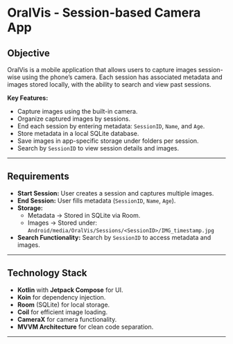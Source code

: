 # OralVis - Session-based Camera App

## Objective
OralVis is a mobile application that allows users to capture images session-wise using the phone’s camera. Each session has associated metadata and images stored locally, with the ability to search and view past sessions.

**Key Features:**
- Capture images using the built-in camera.
- Organize captured images by sessions.
- End each session by entering metadata: `SessionID`, `Name`, and `Age`.
- Store metadata in a local SQLite database.
- Save images in app-specific storage under folders per session.
- Search by `SessionID` to view session details and images.

---

## Requirements
- **Start Session:** User creates a session and captures multiple images.
- **End Session:** User fills metadata (`SessionID`, `Name`, `Age`).
- **Storage:**
  - Metadata → Stored in SQLite via Room.
  - Images → Stored under:  
    `Android/media/OralVis/Sessions/<SessionID>/IMG_timestamp.jpg`
- **Search Functionality:** Search by `SessionID` to access metadata and images.

---

## Technology Stack
- **Kotlin** with **Jetpack Compose** for UI.
- **Koin** for dependency injection.
- **Room** (SQLite) for local storage.
- **Coil** for efficient image loading.
- **CameraX** for camera functionality.
- **MVVM Architecture** for clean code separation.

---
